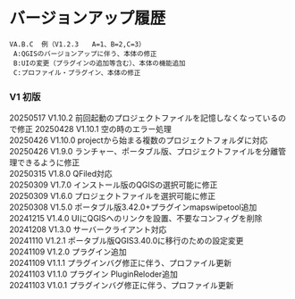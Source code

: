 # バージョンアップ履歴 
    VA.B.C  例（V1.2.3　　A=1、B=2,C=3）  
     A:QGISのバージョンアップに伴う、本体の修正  
     B:UIの変更（プラグインの追加等含む）、本体の機能追加  
     C:プロファイル・プラグイン、本体の修正  
### V1 初版  
20250517 V1.10.2 前回起動のプロジェクトファイルを記憶しなくなっているので修正
20250428 V1.10.1 空の時のエラー処理  
20250426 V1.10.0 projectから始まる複数のプロジェクトフォルダに対応  
20250426 V1.9.0 ランチャー、ポータブル版、プロジェクトファイルを分離管理できるように修正  
20250315 V1.8.0 QFiled対応  
20250309 V1.7.0 インストール版のQGISの選択可能に修正  
20250309 V1.6.0 プロジェクトファイルを選択可能に修正  
20250308 V1.5.0 ポータブル版3.42.0+プラグインmapswipetool追加  
20241215 V1.4.0 UIにQGISへのリンクを設置、不要なコンフィグを削除    
20241208 V1.3.0 サーバークライアント対応  
20241110 V1.2.1 ポータブル版QGIS3.40.0に移行のための設定変更  
20241109 V1.2.0 プラグイン追加   
20241109 V1.1.1 プラグインバグ修正に伴う、プロファイル更新    
20241103 V1.1.0 プラグイン PluginReloder追加      
20241103 V1.0.1 プラグインバグ修正に伴う、プロファイル更新  

